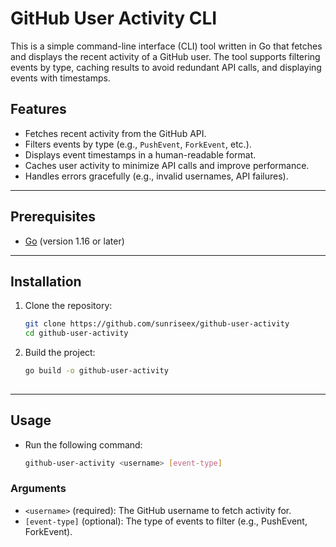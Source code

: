 # GitHub User Activity CLI

This is a simple command-line interface (CLI) tool written in Go that fetches and displays the recent activity of a GitHub user. The tool supports filtering events by type, caching results to avoid redundant API calls, and displaying events with timestamps.

## Features

- Fetches recent activity from the GitHub API.
- Filters events by type (e.g., `PushEvent`, `ForkEvent`, etc.).
- Displays event timestamps in a human-readable format.
- Caches user activity to minimize API calls and improve performance.
- Handles errors gracefully (e.g., invalid usernames, API failures).

---

## Prerequisites

- [Go](https://golang.org/dl/) (version 1.16 or later)

---

## Installation

1. Clone the repository:
   ```bash
   git clone https://github.com/sunriseex/github-user-activity
   cd github-user-activity

2. Build the project:

   ```bash
   go build -o github-user-activity
  
---

## Usage

- Run the following command:

  ```bash
  github-user-activity <username> [event-type]

### Arguments

- `<username>` (required): The GitHub username to fetch activity for.
- `[event-type]` (optional): The type of events to filter (e.g., PushEvent, ForkEvent).

